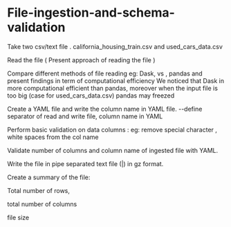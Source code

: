 # File-ingestion-and-schema-validation

Take two  csv/text file . 
  california_housing_train.csv and
  used_cars_data.csv

Read the file ( Present approach of reading the file )


Compare different methods of file reading eg: Dask, vs ,  pandas and present  findings in term of computational efficiency
  We noticed that Dask in more computational efficient than pandas, moreover when the input file is too big (case for used_cars_data.csv) pandas may freezed
  

Create a YAML file and write the column name in YAML file. --define separator of read and write file, column name in YAML

Perform basic validation on data columns : eg: remove special character , white spaces from the col name

Validate number of columns and column name of ingested file with YAML.

Write the file in pipe separated text file (|) in gz format.

Create a summary of the file:

Total number of rows,

total number of columns

file size
